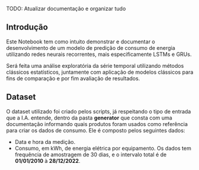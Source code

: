 TODO: Atualizar documentação e organizar tudo
## Introdução
Este Notebook tem como intuito demonstrar e documentar o desenvolvimento de um modelo de predição de consumo de energia utilizando redes neurais recorrentes, mais especificamente LSTMs e GRUs.

Será feita uma análise exploratória da série temporal utilizando métodos clássicos estatísticos, juntamente com aplicação de modelos clássicos para fins de comparação e por fim avaliação de resultados.

## Dataset

O dataset utilizado foi criado pelos scripts, já respeitando o tipo de entrada que a I.A. entende, dentro da pasta **generator** que consta com uma documentação informando quais produtos foram usados como referência para criar os dados de consumo. Ele é composto pelos seguintes dados:
 * Data e hora da medição.
 * Consumo, em kWh, de energia elétrica por equipamento.
Os dados tem frequência de amostragem de 30 dias, e o intervalo total é de **01/01/2010** à **28/12/2022**.
